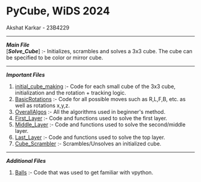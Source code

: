 # PyCube, WiDS 2024
Akshat Karkar - 23B4229
***
***Main File***<br>
[***Solve_Cube***] :- Initializes, scrambles and solves a 3x3 cube. The cube can be specified to be color or mirror cube.
***
***Important Files***
1. [initial_cube_making](initial_cube_making.py) :- Code for each small cube of the 3x3 cube, initialization and the rotation + tracking logic.
3. [BasicRotations](BasicRotations.py) :- Code for all possible moves such as R,L,F,B, etc. as well as rotations x,y,z.
4. [OverallAlgos](OverallAlgos.py) :- All the algorithms used in beginner's method.
5. [First_Layer](First_Layer.py) :- Code and functions used to solve the first layer.
6. [Middle_Layer](Middle_Layer.py) :- Code and functions used to solve the second/middle layer.
7. [Last_Layer](Last_Layer.py) :- Code and functions used to solve the top layer.
8. [Cube_Scrambler](Cube_Scrambler.py) :- Scrambles/Unsolves an initialized cube.
*** 

***Additional Files***
1. [Balls](Balls.py) :- Code that was used to get familiar with vpython.

